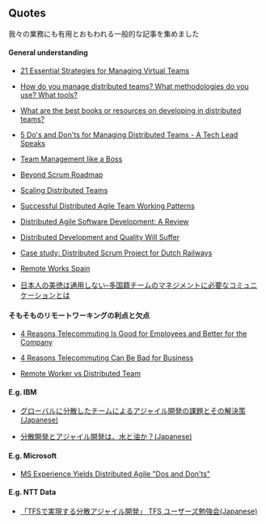 ## Quotes

我々の業務にも有用とおもわれる一般的な記事を集めました


#### General understanding 

- [21 Essential Strategies for Managing Virtual Teams](http://biz30.timedoctor.com/21-essential-strategies-for-managing-virtual-teams/)


- [How do you manage distributed teams? What methodologies do you use? What tools?](https://www.quora.com/How-do-you-manage-distributed-teams-What-methodologies-do-you-use-What-tools)

- [What are the best books or resources on developing in distributed teams?](https://www.quora.com/What-are-the-best-books-or-resources-on-developing-in-distributed-teams)

- [5 Do's and Don'ts for Managing Distributed Teams - A Tech Lead Speaks](http://blog.assembla.com/assemblablog/tabid/12618/bid/75793/5-Do-s-and-Don-ts-for-Managing-Distributed-Teams-A-Tech-Lead-Speaks.aspx)

- [Team Management like a Boss](http://blog.assembla.com/assemblablog/tabid/12618/bid/97780/Team-Management-like-a-Boss.aspx)


- [Beyond Scrum Roadmap](http://blog.assembla.com/assemblablog/tabid/12618/bid/90729/Beyond-Scrum-Roadmap.aspx)

- [Scaling Distributed Teams](https://speakerdeck.com/mikecohn/scaling-distributed-teams)

- [Successful Distributed Agile Team Working Patterns](http://www.solutionsiq.com/docs/successful-distributed-team-working-patterns.pdf)

- [Distributed Agile Software Development:
A Review](http://arxiv.org/ftp/arxiv/papers/1006/1006.1955.pdf)

- [Distributed Development and Quality Will Suffer](http://www.infoq.com/news/2008/12/distributed-development-quality)

- [Case study: Distributed Scrum Project for Dutch Railways](http://www.infoq.com/articles/dutch-railway-scrum)

- [Remote Works Spain](https://signalvnoise.com/posts/3651-remote-works-bebanjo-spain)

- [日本人の美徳は通用しない–多国籍チームのマネジメントに必要なコミュニケーションとは](http://logmi.jp/73793)



#### そもそものリモートワーキングの利点と欠点

- [4 Reasons Telecommuting Is Good for Employees and Better for the Company](http://www.entrepreneur.com/article/238352)

- [4 Reasons Telecommuting Can Be Bad for Business](http://www.entrepreneur.com/article/225950)

- [Remote Worker vs Distributed Team](https://opensource.com/life/11/11/remote-worker-vs-distributed-team)



#### E.g. IBM

- [グローバルに分散したチームによるアジャイル開発の課題とその解決策(Japanese)](https://www-304.ibm.com/connections/blogs/ProVISION71_75/resource/no75/75_papers1.pdf?lang=ja)

- [分散開発とアジャイル開発は、水と油か？(Japanese)](http://thinkit.co.jp/article/908/1)


#### E.g. Microsoft

- [MS Experience Yields Distributed Agile "Dos and Don'ts"](http://www.infoq.com/news/2008/11/Distributed-Agile-Paper)


#### E.g. NTT Data

- [「TFSで実現する分散アジャイル開発」 TFS ユーザーズ勉強会(Japanese)](http://www.slideshare.net/shibao800/tfs-dd-agile)





